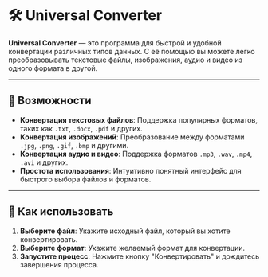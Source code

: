 # 🛠️ Universal Converter

**Universal Converter** — это программа для быстрой и удобной конвертации различных типов данных. С её помощью вы можете легко преобразовывать текстовые файлы, изображения, аудио и видео из одного формата в другой.

---

## 🌟 Возможности

- **Конвертация текстовых файлов**: Поддержка популярных форматов, таких как `.txt`, `.docx`, `.pdf` и других.
- **Конвертация изображений**: Преобразование между форматами `.jpg`, `.png`, `.gif`, `.bmp` и другими.
- **Конвертация аудио и видео**: Поддержка форматов `.mp3`, `.wav`, `.mp4`, `.avi` и других.
- **Простота использования**: Интуитивно понятный интерфейс для быстрого выбора файлов и форматов.

---

## 🚀 Как использовать

1. **Выберите файл**: Укажите исходный файл, который вы хотите конвертировать.
2. **Выберите формат**: Укажите желаемый формат для конвертации.
3. **Запустите процесс**: Нажмите кнопку "Конвертировать" и дождитесь завершения процесса.
